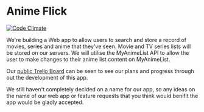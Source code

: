 # Anime Flick

[![Code Climate](https://codeclimate.com/github/khaleelsyed/anime-flick/badges/gpa.svg)](https://codeclimate.com/github/khaleelsyed/anime-flick)

We're building a Web app to allow users to search and store a record of movies, series and anime that they've seen. Movie and TV series lists will be stored on our servers. We will utilise the MyAnimeList API to allow the user to make changes to their anime list content on MyAnimeList.

Our [public Trello Board](https://trello.com/b/O9I2YLuO/movie-tracker) can be seen to see our plans and progress through out the development of this app.

We still haven't completely decided on a name for our app, so any ideas on the name of our web app or feature requests that you think would benifit the app would be gladly accepted.
